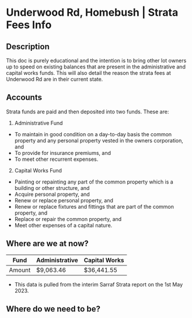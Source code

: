 # Underwood Rd, Homebush | Strata Fees Info

## Description

This doc is purely educational and the intention is to bring other lot owners up to speed on existing balances that are present in the administrative and capital works funds. This will also detail the reason the strata fees at Underwood Rd are in their current state.

## Accounts

Strata funds are paid and then deposited into two funds. These are:
1. Administrative Fund
  - To maintain in good condition on a day-to-day basis the common property and any personal property vested in the owners corporation, and
  - To provide for insurance premiums, and
  - To meet other recurrent expenses.

2. Capital Works Fund
  - Painting or repainting any part of the common property which is a building or other structure, and
  - Acquire personal property, and
  - Renew or replace personal property, and
  - Renew or replace fixtures and fittings that are part of the common property, and
  - Replace or repair the common property, and
  - Meet other expenses of a capital nature.

## Where are we at now?

| Fund | Administrative | Capital Works |
| ---- | -------------- | ------------- |
| Amount | $9,063.46 | $36,441.55 |

* This data is pulled from the interim Sarraf Strata report on the 1st May 2023.

## Where do we need to be?



